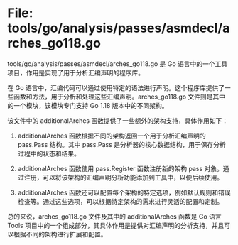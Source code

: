 # File: tools/go/analysis/passes/asmdecl/arches_go118.go

tools/go/analysis/passes/asmdecl/arches_go118.go 是 Go 语言中的一个工具项目，作用是实现了用于分析汇编声明的程序库。

在 Go 语言中，汇编代码可以通过使用特定的语法进行声明。这个程序库提供了一些函数和方法，用于分析和处理这些汇编声明。arches_go118.go 文件则是其中的一个模块，该模块专门支持 Go 1.18 版本中的不同架构。

该文件中的 additionalArches 函数提供了一些额外的架构支持，具体作用如下：

1. additionalArches 函数根据不同的架构返回一个用于分析汇编声明的 pass.Pass 结构。其中 pass.Pass 是分析器的核心数据结构，用于保存分析过程中的状态和结果。

2. additionalArches 函数使用 pass.Register 函数注册新的架构 pass 对象。通过注册，可以将该架构的汇编声明分析功能添加到工具中，以便后续使用。

3. additionalArches 函数还可以配置每个架构的特定选项，例如默认规则和错误检查等。通过这些选项，可以根据特定架构的需求进行灵活的配置和定制。

总的来说，arches_go118.go 文件及其中的 additionalArches 函数是 Go 语言 Tools 项目中的一个组成部分，其具体作用是提供对汇编声明的分析支持，并且可以根据不同的架构进行扩展和配置。

